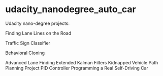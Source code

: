 # udacity_nanodegree_auto_car
Udacity nano-degree projects:

Finding Lane Lines on the Road

Traffic Sign Classifier

Behavioral Cloning

Advanced Lane Finding
Extended Kalman Filters
Kidnapped Vehicle
Path Planning Project
PID Controller
Programming a Real Self-Driving Car
